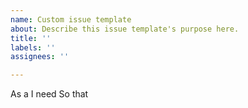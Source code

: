 ```yaml
---
name: Custom issue template
about: Describe this issue template's purpose here.
title: ''
labels: ''
assignees: ''

---
```


As a
I need
So that
